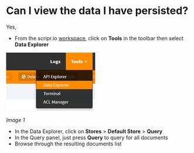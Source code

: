 # Can I view the data I have persisted?
Yes, 

- From the scripr.io [workspace](https://www.scriptr.io/workspace), click on **Tools** in the toolbar then select **Data Explorer**

![Open Data Explorer](./images/open_data_explorer.png)

*Image 1*

- In the Data Explorer, click on **Stores** > **Default Store** > **Query**
- In the Query panel, just press **Query** to query for all documents
- Browse through the resulting documents list


